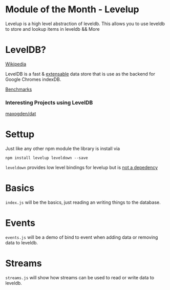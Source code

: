 # Module of the Month - Levelup

Levelup is a high level abstraction of leveldb. This allows you to use leveldb to store and lookup items in leveldb && More

# LevelDB? 

[Wikipedia](http://en.wikipedia.org/wiki/LevelDB)

LevelDB is a fast & [extensable](https://github.com/rvagg/node-levelup/wiki/Modules#wiki-plugins) data store that is use as the backend for Google Chromes indexDB.

[Benchmarks](http://leveldb.googlecode.com/svn/trunk/doc/benchmark.html)

### Interesting Projects using LevelDB

[maxogden/dat](https://github.com/maxogden/dat)

# Settup

Just like any other npm module the library is install via

```
npm install levelup leveldown --save
```

`leveldown` provides low level bindings for levelup but is [not a depedency](https://github.com/rvagg/node-levelup#leveldown)

# Basics

`index.js` will be the basics, just reading an writing things to the database. 


# Events

`events.js` will be a demo of bind to event when adding data or removing data to leveldb.

# Streams

`streams.js` will show how streams can be used to read or write data to leveldb.
